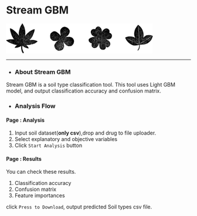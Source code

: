 # Stream GBM
<img src="./img_sample/plants_icon.png" width="400px"><br>

***
- ###  About Stream GBM
Stream GBM is a soil type classification tool. 
This tool uses Light GBM model, and output classification accuracy and confusion matrix.<br>

- ###  Analysis Flow<br>

#### Page : Analysis
1. Input soil dataset(__only csv__),drop and drug to file uploader.<br>
2. Select explanatory and objective variables<br>
3. Click `Start Analysis` button<br>

#### Page : Results
You can check these results.<br>

1. Classification accuracy<br>
2. Confusion matrix<br>
3. Feature importances<br>

click `Press to Download`, output predicted Soil types csv file.
